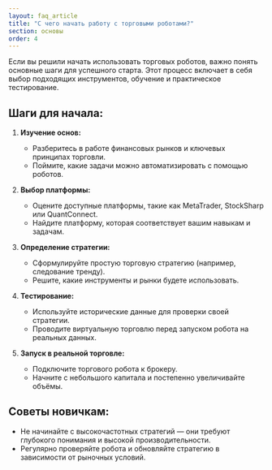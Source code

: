 ```yaml
---
layout: faq_article
title: "С чего начать работу с торговыми роботами?"
section: основы
order: 4
---
```


Если вы решили начать использовать торговых роботов, важно понять основные шаги для успешного старта. Этот процесс включает в себя выбор подходящих инструментов, обучение и практическое тестирование.

## Шаги для начала:

1. **Изучение основ:**
   - Разберитесь в работе финансовых рынков и ключевых принципах торговли.
   - Поймите, какие задачи можно автоматизировать с помощью роботов.

2. **Выбор платформы:**
   - Оцените доступные платформы, такие как MetaTrader, StockSharp или QuantConnect.
   - Найдите платформу, которая соответствует вашим навыкам и задачам.

3. **Определение стратегии:**
   - Сформулируйте простую торговую стратегию (например, следование тренду).
   - Решите, какие инструменты и рынки будете использовать.

4. **Тестирование:**
   - Используйте исторические данные для проверки своей стратегии.
   - Проводите виртуальную торговлю перед запуском робота на реальных данных.

5. **Запуск в реальной торговле:**
   - Подключите торгового робота к брокеру.
   - Начните с небольшого капитала и постепенно увеличивайте объёмы.

## Советы новичкам:

- Не начинайте с высокочастотных стратегий — они требуют глубокого понимания и высокой производительности.
- Регулярно проверяйте робота и обновляйте стратегию в зависимости от рыночных условий.